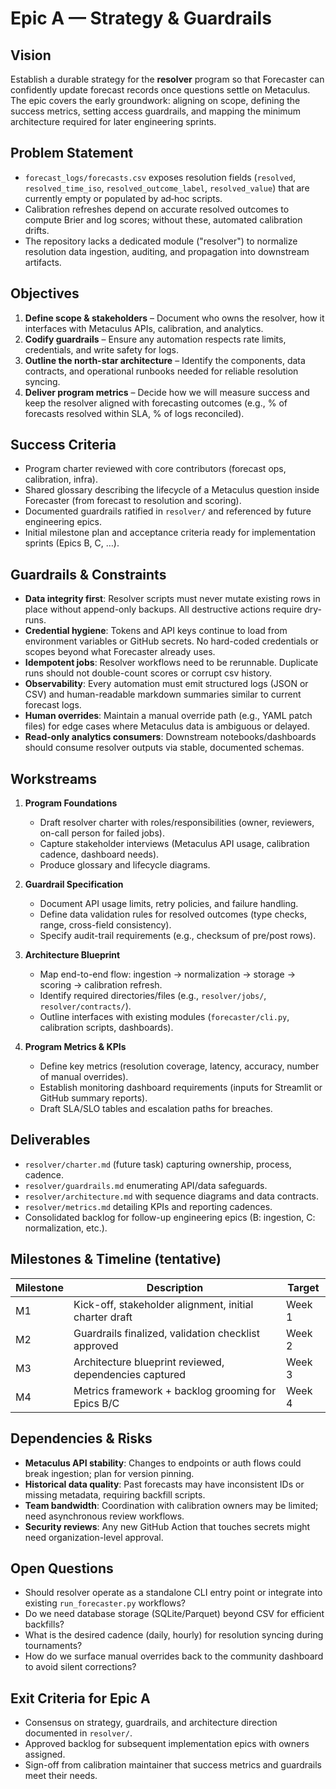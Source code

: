 # Epic A — Strategy & Guardrails

## Vision
Establish a durable strategy for the **resolver** program so that Forecaster can
confidently update forecast records once questions settle on Metaculus. The epic
covers the early groundwork: aligning on scope, defining the success metrics,
setting access guardrails, and mapping the minimum architecture required for
later engineering sprints.

## Problem Statement
- `forecast_logs/forecasts.csv` exposes resolution fields (`resolved`,
  `resolved_time_iso`, `resolved_outcome_label`, `resolved_value`) that are
  currently empty or populated by ad‑hoc scripts.
- Calibration refreshes depend on accurate resolved outcomes to compute Brier
  and log scores; without these, automated calibration drifts.
- The repository lacks a dedicated module ("resolver") to normalize resolution
  data ingestion, auditing, and propagation into downstream artifacts.

## Objectives
1. **Define scope & stakeholders** – Document who owns the resolver, how it
   interfaces with Metaculus APIs, calibration, and analytics.
2. **Codify guardrails** – Ensure any automation respects rate limits,
   credentials, and write safety for logs.
3. **Outline the north-star architecture** – Identify the components, data
   contracts, and operational runbooks needed for reliable resolution syncing.
4. **Deliver program metrics** – Decide how we will measure success and keep the
   resolver aligned with forecasting outcomes (e.g., % of forecasts resolved
   within SLA, % of logs reconciled).

## Success Criteria
- Program charter reviewed with core contributors (forecast ops, calibration,
  infra).
- Shared glossary describing the lifecycle of a Metaculus question inside
  Forecaster (from forecast to resolution and scoring).
- Documented guardrails ratified in `resolver/` and referenced by future
  engineering epics.
- Initial milestone plan and acceptance criteria ready for implementation
  sprints (Epics B, C, …).

## Guardrails & Constraints
- **Data integrity first**: Resolver scripts must never mutate existing rows in
  place without append-only backups. All destructive actions require dry-runs.
- **Credential hygiene**: Tokens and API keys continue to load from environment
  variables or GitHub secrets. No hard-coded credentials or scopes beyond what
  Forecaster already uses.
- **Idempotent jobs**: Resolver workflows need to be rerunnable. Duplicate runs
  should not double-count scores or corrupt csv history.
- **Observability**: Every automation must emit structured logs (JSON or CSV)
  and human-readable markdown summaries similar to current forecast logs.
- **Human overrides**: Maintain a manual override path (e.g., YAML patch files)
  for edge cases where Metaculus data is ambiguous or delayed.
- **Read-only analytics consumers**: Downstream notebooks/dashboards should
  consume resolver outputs via stable, documented schemas.

## Workstreams
1. **Program Foundations**
   - Draft resolver charter with roles/responsibilities (owner, reviewers,
     on-call person for failed jobs).
   - Capture stakeholder interviews (Metaculus API usage, calibration cadence,
     dashboard needs).
   - Produce glossary and lifecycle diagrams.

2. **Guardrail Specification**
   - Document API usage limits, retry policies, and failure handling.
   - Define data validation rules for resolved outcomes (type checks, range,
     cross-field consistency).
   - Specify audit-trail requirements (e.g., checksum of pre/post rows).

3. **Architecture Blueprint**
   - Map end-to-end flow: ingestion → normalization → storage → scoring →
     calibration refresh.
   - Identify required directories/files (e.g., `resolver/jobs/`,
     `resolver/contracts/`).
   - Outline interfaces with existing modules (`forecaster/cli.py`, calibration
     scripts, dashboards).

4. **Program Metrics & KPIs**
   - Define key metrics (resolution coverage, latency, accuracy, number of
     manual overrides).
   - Establish monitoring dashboard requirements (inputs for Streamlit or
     GitHub summary reports).
   - Draft SLA/SLO tables and escalation paths for breaches.

## Deliverables
- `resolver/charter.md` (future task) capturing ownership, process, cadence.
- `resolver/guardrails.md` enumerating API/data safeguards.
- `resolver/architecture.md` with sequence diagrams and data contracts.
- `resolver/metrics.md` detailing KPIs and reporting cadences.
- Consolidated backlog for follow-up engineering epics (B: ingestion, C:
  normalization, etc.).

## Milestones & Timeline (tentative)
| Milestone | Description | Target |
|-----------|-------------|--------|
| M1 | Kick-off, stakeholder alignment, initial charter draft | Week 1 |
| M2 | Guardrails finalized, validation checklist approved | Week 2 |
| M3 | Architecture blueprint reviewed, dependencies captured | Week 3 |
| M4 | Metrics framework + backlog grooming for Epics B/C | Week 4 |

## Dependencies & Risks
- **Metaculus API stability**: Changes to endpoints or auth flows could break
  ingestion; plan for version pinning.
- **Historical data quality**: Past forecasts may have inconsistent IDs or
  missing metadata, requiring backfill scripts.
- **Team bandwidth**: Coordination with calibration owners may be limited; need
  asynchronous review workflows.
- **Security reviews**: Any new GitHub Action that touches secrets might need
  organization-level approval.

## Open Questions
- Should resolver operate as a standalone CLI entry point or integrate into
  existing `run_forecaster.py` workflows?
- Do we need database storage (SQLite/Parquet) beyond CSV for efficient
  backfills?
- What is the desired cadence (daily, hourly) for resolution syncing during
  tournaments?
- How do we surface manual overrides back to the community dashboard to avoid
  silent corrections?

## Exit Criteria for Epic A
- Consensus on strategy, guardrails, and architecture direction documented in
  `resolver/`.
- Approved backlog for subsequent implementation epics with owners assigned.
- Sign-off from calibration maintainer that success metrics and guardrails meet
  their needs.
